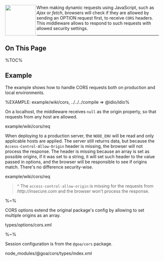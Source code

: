 <a href="https://github.com/idiocc/idio"><img src="https://raw.github.com/idiocc/core/master/images/cors.svg?sanitize=true" align="left" height="100"></a> When making dynamic requests using JavaScript, such as _Ajax_ or _fetch_, browsers will check if they are allowed by sending an OPTION request first, to receive `CORS` headers. This middleware allows to respond to such requests with allowed security settings.

---

## On This Page

%TOC%

## Example

The example shows how to handle CORS requests both on production and local environments.

%EXAMPLE: example/wiki/cors, ../../../compile => @idio/idio%

On a localhost, the middleware receives `null` as the origin property, so that requests from any host are allowed.

<fork lang="js">example/wiki/cors/req</fork>

When deploying to a production server, the `NODE_ENV` will be read and only applicable hosts are applied. The server still returns data, but because the `Access-Control-Allow-Origin` header is missing, the browser will not process the response. The header is missing because an array is set as possible origins, if it was set to a string, it will set such header to the value passed in options, and the browser will be responsible to see if origins match. There's no difference security-wise.

<fork env="NODE_ENV=production" lang="js">example/wiki/cors/req</fork>

> ^ The `access-control-allow-origin` is missing for the requests from _http://insecure.com_ and the browser won't process the response.

%~%

CORS options extend the original package's config by allowing to set multiple origins as an array.

<typedef level="2" narrow>types/options/cors.xml</typedef>

%~%

Session configuration is from the <link external type="_goa.CorsConfig">`@goa/cors`</link> package.

<typedef level="2" name="CorsConfig" narrow>node_modules/@goa/cors/types/index.xml</typedef>
